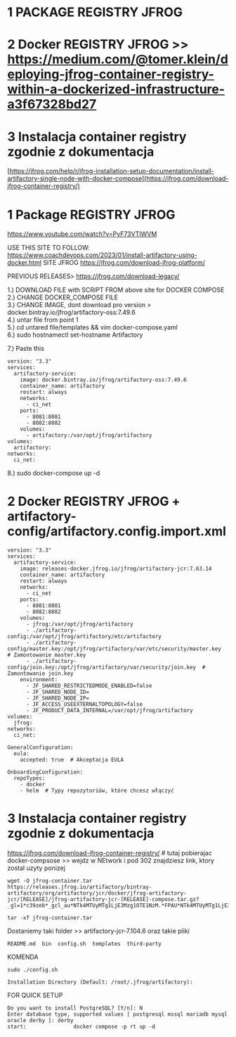 # 1 PACKAGE REGISTRY JFROG  
# 2 Docker REGISTRY JFROG >> https://medium.com/@tomer.klein/deploying-jfrog-container-registry-within-a-dockerized-infrastructure-a3f67328bd27  
# 3 Instalacja container registry zgodnie z dokumentacja


[https://jfrog.com/help/r/jfrog-installation-setup-documentation/install-artifactory-single-node-with-docker-compose](https://jfrog.com/download-jfrog-container-registry/)


# 1 Package REGISTRY JFROG

https://www.youtube.com/watch?v=PyF73VTIWVM  

USE THIS SITE TO FOLLOW: https://www.coachdevops.com/2023/01/install-artifactory-using-docker.html
SITE JFROG
https://jfrog.com/download-jfrog-platform/


PREVIOUS RELEASES> https://jfrog.com/download-legacy/

1.) DOWNLOAD FILE with SCRIPT FROM above site for DOCKER COMPOSE  
2.) CHANGE DOCKER_COMPOSE FILE  
3.) CHANGE IMAGE, dont download pro version > docker.bintray.io/jfrog/artifactory-oss:7.49.6  
4.) untar file from point 1  
5.) cd untared file/templates && vim docker-compose.yaml  
6.) sudo hostnamectl set-hostname Artifactory  

7.) Paste this
```
version: "3.3"  
services:  
  artifactory-service:  
    image: docker.bintray.io/jfrog/artifactory-oss:7.49.6  
    container_name: artifactory  
    restart: always  
    networks:  
      - ci_net  
    ports:  
      - 8081:8081  
      - 8082:8082  
    volumes:  
      - artifactory:/var/opt/jfrog/artifactory  
volumes:  
  artifactory:  
networks:  
  ci_net:  
```

8.) sudo docker-compose up -d   

# 2 Docker REGISTRY JFROG + artifactory-config/artifactory.config.import.xml
```
version: "3.3"
services:
  artifactory-service:
    image: releases-docker.jfrog.io/jfrog/artifactory-jcr:7.63.14
    container_name: artifactory
    restart: always
    networks:
      - ci_net
    ports:
      - 8081:8081
      - 8082:8082
    volumes:
      - jfrog:/var/opt/jfrog/artifactory
      - ./artifactory-config:/var/opt/jfrog/artifactory/etc/artifactory
      - ./artifactory-config/master.key:/opt/jfrog/artifactory/var/etc/security/master.key  # Zamontowanie master.key
      - ./artifactory-config/join.key:/opt/jfrog/artifactory/var/security/join.key  # Zamontowanie join.key
    environment:
      - JF_SHARED_RESTRICTEDMODE_ENABLED=false
      - JF_SHARED_NODE_ID=
      - JF_SHARED_NODE_IP=
      - JF_ACCESS_USEEXTERNALTOPOLOGY=false
      - JF_PRODUCT_DATA_INTERNAL=/var/opt/jfrog/artifactory
volumes:
  jfrog:
networks:
  ci_net:
```

```
GeneralConfiguration: 
  eula: 
    accepted: true  # Akceptacja EULA
    
OnboardingConfiguration:
  repoTypes:
    - docker
    - helm  # Typy repozytoriów, które chcesz włączyć
```


# 3 Instalacja container registry zgodnie z dokumentacja
https://jfrog.com/download-jfrog-container-registry/ # tutaj pobierajac docker-compsose >> wejdz w NEtwork i pod 302 znajdziesz link, ktory zostal uzyty ponizej  
```
wget -O jfrog-container.tar https://releases.jfrog.io/artifactory/bintray-artifactory/org/artifactory/jcr/docker/jfrog-artifactory-jcr/[RELEASE]/jfrog-artifactory-jcr-[RELEASE]-compose.tar.gz?_gl=1*c39zeb*_gcl_au*NTk4MTUyMTg1LjE3Mzg1OTE1NzM.*FPAU*NTk4MTUyMTg1LjE3Mzg1OTE1NzM.*_ga*MTE3MzcwMzk4Mi4xNzM4NTg0NDYw*_ga_SQ1NR9VTFJ*MTczOTEwMTM4My45LjEuMTczOTEwMTQ5MC4wLjAuMTY1NzIwOTUwMQ..*_fplc*ZlRLMEh1a2ZzYSUyQkJSc1psbmdqdTdWcUhpRmolMkJDQ0xyd0hkZGNzWjEyRXl1cm1ScHlXS0paYlI2aGFSUlZSNGtGOXpUMGlRZzJWQWVIUncyMDJQQWRocnRacXlIJTJGT3hJa0ZmNXNjcU9NYjIlMkJUMjVYb0ZmdWtONXlTcHBJdkElM0QlM0Q.
```
```
tar -xf jfrog-container.tar
```

Dostaniemy taki folder >> artifactory-jcr-7.104.6  oraz takie pliki  
```
README.md  bin  config.sh  templates  third-party
```

KOMENDA
```
sudo ./config.sh
```
```
Installation Directory (Default: /root/.jfrog/artifactory): 
```

FOR QUICK SETUP
```
Do you want to install PostgreSQL? [Y/n]: N
Enter database type, supported values [ postgresql mssql mariadb mysql oracle derby ]: derby
start:               docker compose -p rt up -d
```
